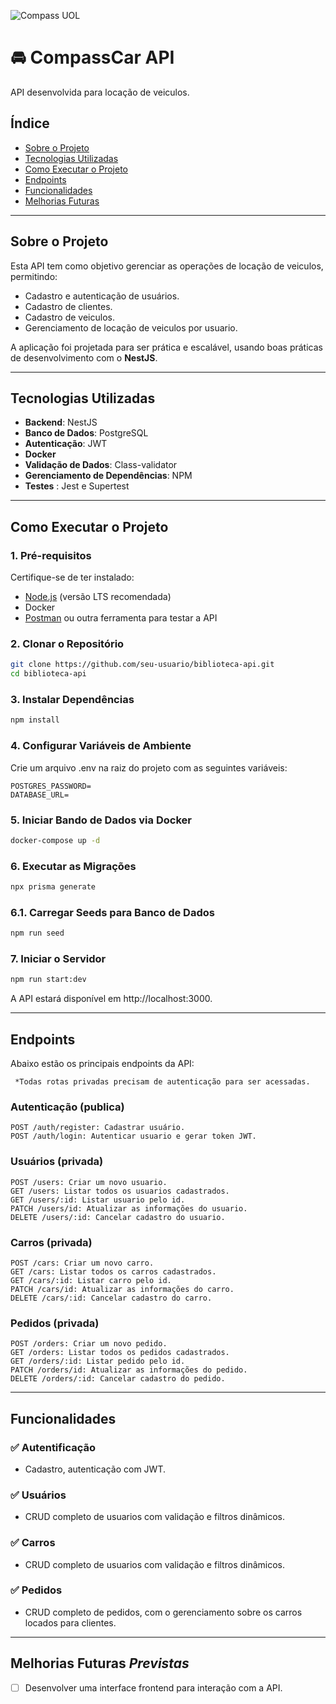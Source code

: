 ![Compass UOL](https://encrypted-tbn0.gstatic.com/images?q=tbn:ANd9GcSjETy0VOzv6gXdQZlWfiNFwK9qTxnPI8Obzw&s)

# 🚘 CompassCar API
API desenvolvida para locação de veiculos.

## **Índice**
- [Sobre o Projeto](#sobre-o-projeto)
- [Tecnologias Utilizadas](#tecnologias-utilizadas)
- [Como Executar o Projeto](#como-executar-o-projeto)
- [Endpoints](#endpoints)
- [Funcionalidades](#funcionalidades)
- [Melhorias Futuras](#melhorias-futuras-previstas)

---

## **Sobre o Projeto**
Esta API tem como objetivo gerenciar as operações de locação de veiculos, permitindo:
- Cadastro e autenticação de usuários.
- Cadastro de clientes.
- Cadastro de veiculos.
- Gerenciamento de locação de veiculos por usuario.

A aplicação foi projetada para ser prática e escalável, usando boas práticas de desenvolvimento com o **NestJS**.

---

## **Tecnologias Utilizadas**
- **Backend**: NestJS
- **Banco de Dados**: PostgreSQL
- **Autenticação**: JWT
- **Docker**
- **Validação de Dados**: Class-validator
- **Gerenciamento de Dependências**: NPM
- **Testes** : Jest e Supertest

---

## **Como Executar o Projeto**

### **1. Pré-requisitos**
Certifique-se de ter instalado:
- [Node.js](https://nodejs.org/) (versão LTS recomendada)
- Docker
- [Postman](https://www.postman.com/) ou outra ferramenta para testar a API

### **2. Clonar o Repositório**
```bash
git clone https://github.com/seu-usuario/biblioteca-api.git
cd biblioteca-api
```

### **3. Instalar Dependências**
```bash
npm install
```
### **4. Configurar Variáveis de Ambiente**
Crie um arquivo .env na raiz do projeto com as seguintes variáveis:
```dotenv
POSTGRES_PASSWORD=
DATABASE_URL=
```
### **5. Iniciar Bando de Dados via Docker**
```bash
docker-compose up -d
```
### **6. Executar as Migrações**
```bash
npx prisma generate
```
### **6.1. Carregar Seeds para Banco de Dados**
```bash
npm run seed
```
### **7. Iniciar o Servidor**
```bash
npm run start:dev
```
A API estará disponível em http://localhost:3000.
___
## **Endpoints**
Abaixo estão os principais endpoints da API:

     *Todas rotas privadas precisam de autenticação para ser acessadas.

### **Autenticação (publica)**
```http
POST /auth/register: Cadastrar usuário.
POST /auth/login: Autenticar usuario e gerar token JWT.
```

### **Usuários (privada)**
```http
POST /users: Criar um novo usuario.
GET /users: Listar todos os usuarios cadastrados.
GET /users/:id: Listar usuario pelo id.
PATCH /users/id: Atualizar as informações do usuario.
DELETE /users/:id: Cancelar cadastro do usuario.
```

### **Carros (privada)**
```http
POST /cars: Criar um novo carro.
GET /cars: Listar todos os carros cadastrados.
GET /cars/:id: Listar carro pelo id.
PATCH /cars/id: Atualizar as informações do carro.
DELETE /cars/:id: Cancelar cadastro do carro.
```

### **Pedidos (privada)**
```http
POST /orders: Criar um novo pedido.
GET /orders: Listar todos os pedidos cadastrados.
GET /orders/:id: Listar pedido pelo id.
PATCH /orders/id: Atualizar as informações do pedido.
DELETE /orders/:id: Cancelar cadastro do pedido.
```
___
## **Funcionalidades**
### ✅ **Autentificação**
- Cadastro, autenticação com JWT.
### ✅ **Usuários**
- CRUD completo de usuarios com validação e filtros dinâmicos.
### ✅ **Carros**
- CRUD completo de usuarios com validação e filtros dinâmicos.
### ✅ **Pedidos**
- CRUD completo de pedidos, com o gerenciamento sobre os carros locados para clientes.
___
## **Melhorias Futuras ***Previstas*****
- [ ] Desenvolver uma interface frontend para interação com a API.
